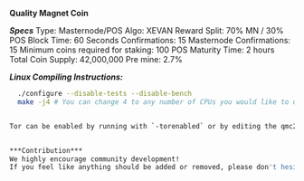 **Quality Magnet Coin** 

***Specs***
  Type: Masternode/POS
  Algo: XEVAN
  Reward Split: 70% MN / 30% POS
  Block Time: 60 Seconds
  Confirmations: 15
  Masternode Confirmations: 15
  Minimum coins required for staking: 100
  POS Maturity Time: 2 hours
  Total Coin Supply: 42,000,000
  Pre mine: 2.7%


***Linux Compiling Instructions:***
```./autogen.sh
  ./configure --disable-tests --disable-bench
  make -j4 # You can change 4 to any number of CPUs you would like to use)```


Tor can be enabled by running with `-torenabled` or by editing the qmc2.conf file and adding the line `torenabled=1`


***Contribution***
We highly encourage community development!
If you feel like anything should be added or removed, please don't hesitate to create a pull request.
